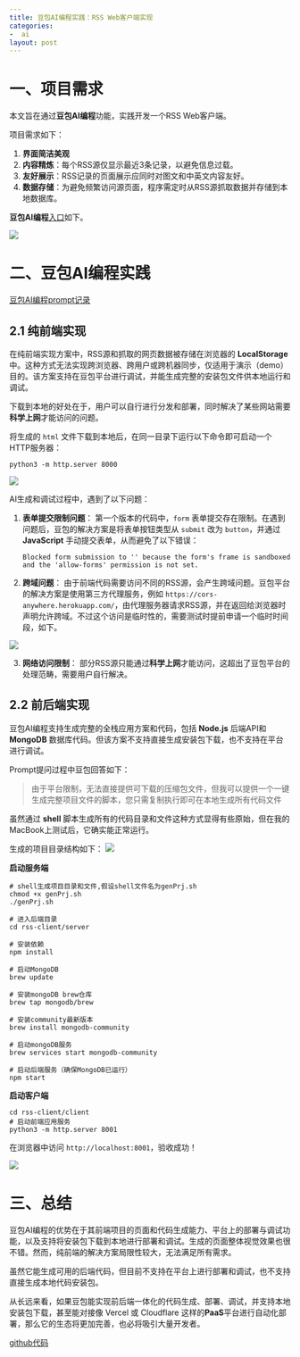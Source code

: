 ```yaml
---
title: 豆包AI编程实践：RSS Web客户端实现
categories: 
-  ai
layout: post
---
```


# 一、项目需求

本文旨在通过**豆包AI编程**功能，实践开发一个RSS Web客户端。

项目需求如下：

1.  **界面简洁美观**
2.  **内容精炼**：每个RSS源仅显示最近3条记录，以避免信息过载。
3.  **友好展示**：RSS记录的页面展示应同时对图文和中英文内容友好。
4.  **数据存储**：为避免频繁访问源页面，程序需定时从RSS源抓取数据并存储到本地数据库。

**豆包AI编程**[入口](https://www.doubao.com/chat/coding "入口")如下。

![](https://files.mdnice.com/user/48760/3faf56f5-2784-4ace-af58-65be50b0932e.png)


# 二、豆包AI编程实践

[豆包AI编程prompt记录](https://www.doubao.com/thread/wf27e769a888072b6 "豆包AI编程prompt记录")

## 2.1 纯前端实现

在纯前端实现方案中，RSS源和抓取的网页数据被存储在浏览器的 **LocalStorage** 中。这种方式无法实现跨浏览器、跨用户或跨机器同步，仅适用于演示（demo）目的。该方案支持在豆包平台进行调试，并能生成完整的安装包文件供本地运行和调试。

下载到本地的好处在于，用户可以自行进行分发和部署，同时解决了某些网站需要**科学上网**才能访问的问题。

将生成的 `html` 文件下载到本地后，在同一目录下运行以下命令即可启动一个HTTP服务器：

`python3 -m http.server 8000`


![](https://files.mdnice.com/user/48760/b6be5153-f914-4b60-b76c-38aac41abf30.png)

AI生成和调试过程中，遇到了以下问题：

1.  **表单提交限制问题**：
    第一个版本的代码中，`form` 表单提交存在限制。在遇到问题后，豆包的解决方案是将表单按钮类型从 `submit` 改为 `button`，并通过 **JavaScript** 手动提交表单，从而避免了以下错误：

    ```
    Blocked form submission to '' because the form's frame is sandboxed and the 'allow-forms' permission is not set.
    ```

2.  **跨域问题**：
    由于前端代码需要访问不同的RSS源，会产生跨域问题。豆包平台的解决方案是使用第三方代理服务，例如 `https://cors-anywhere.herokuapp.com/`，由代理服务器请求RSS源，并在返回给浏览器时声明允许跨域。不过这个访问是临时性的，需要测试时提前申请一个临时时间段，如下。

![](https://files.mdnice.com/user/48760/520c1ab2-c0d0-4611-aed0-3697b3a860be.png)   
    

3.  **网络访问限制**：
    部分RSS源只能通过**科学上网**才能访问，这超出了豆包平台的处理范畴，需要用户自行解决。

## 2.2 前后端实现

豆包AI编程支持生成完整的全栈应用方案和代码，包括 **Node.js** 后端API和 **MongoDB** 数据库代码。但该方案不支持直接生成安装包下载，也不支持在平台进行调试。

Prompt提问过程中豆包回答如下：

> 由于平台限制，无法直接提供可下载的压缩包文件，但我可以提供一个一键生成完整项目文件的脚本，您只需复制执行即可在本地生成所有代码文件

虽然通过 **shell** 脚本生成所有的代码目录和文件这种方式显得有些原始，但在我的MacBook上测试后，它确实能正常运行。

生成的项目目录结构如下：
![](https://files.mdnice.com/user/48760/1a84ca47-fb78-475b-8cab-16a8e675f19b.png)


**启动服务端**

```shell
# shell生成项目目录和文件,假设shell文件名为genPrj.sh
chmod +x genPrj.sh
./genPrj.sh

# 进入后端目录
cd rss-client/server

# 安装依赖
npm install

# 启动MongoDB
brew update

# 安装mongoDB brew仓库
brew tap mongodb/brew

# 安装community最新版本
brew install mongodb-community

# 启动mongoDB服务
brew services start mongodb-community

# 启动后端服务（确保MongoDB已运行）
npm start
```

**启动客户端**

```shell
cd rss-client/client
# 启动前端应用服务
python3 -m http.server 8001
```

在浏览器中访问 `http://localhost:8001`，验收成功！

![](https://files.mdnice.com/user/48760/e6e42294-e259-4d8f-bf60-1690cd0b88ba.png)

# 三、总结

豆包AI编程的优势在于其前端项目的页面和代码生成能力、平台上的部署与调试功能，以及支持将安装包下载到本地进行部署和调试。生成的页面整体视觉效果也很不错。然而，纯前端的解决方案局限性较大，无法满足所有需求。

虽然它能生成可用的后端代码，但目前不支持在平台上进行部署和调试，也不支持直接生成本地代码安装包。

从长远来看，如果豆包能实现前后端一体化的代码生成、部署、调试，并支持本地安装包下载，甚至能对接像 Vercel 或 Cloudflare 这样的**PaaS**平台进行自动化部署，那么它的生态将更加完善，也必将吸引大量开发者。

[github代码](https://github.com/shidongwa/rss-client "github代码")